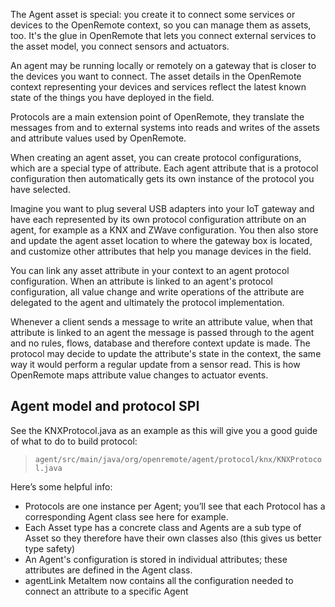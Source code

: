 The Agent asset is special: you create it to connect some services or devices to the OpenRemote context, so you can manage them as assets, too. It's the glue in OpenRemote that lets you connect external services to the asset model, you connect sensors and actuators.

An agent may be running locally or remotely on a gateway that is closer to the devices you want to connect. The asset details in the OpenRemote context representing your devices and services reflect the latest known state of the things you have deployed in the field.

Protocols are a main extension point of OpenRemote, they translate the messages from and to external systems into reads and writes of the assets and attribute values used by OpenRemote.

When creating an agent asset, you can create protocol configurations, which are a special type of attribute. Each agent attribute that is a protocol configuration then automatically gets its own instance of the protocol you have selected.

Imagine you want to plug several USB adapters into your IoT gateway and have each represented by its own protocol configuration attribute on an agent, for example as a KNX and ZWave configuration. You then also store and update the agent asset location to where the gateway box is located, and customize other attributes that help you manage devices in the field.

You can link any asset attribute in your context to an agent protocol configuration. When an attribute is linked to an agent's protocol configuration, all value change and write operations of the attribute are delegated to the agent and ultimately the protocol implementation.

Whenever a client sends a message to write an attribute value, when that attribute is linked to an agent the message is passed through to the agent and no rules, flows, database and therefore context update is made. The protocol may decide to update the attribute's state in the context, the same way it would perform a regular update from a sensor read. This is how OpenRemote maps attribute value changes to actuator events.

## Agent model and protocol SPI ##

See the KNXProtocol.java as an example as this will give you a good guide of what to do to build protocol:

> `agent/src/main/java/org/openremote/agent/protocol/knx/KNXProtocol.java`

Here’s some helpful info:

- Protocols are one instance per Agent; you’ll see that each Protocol has a corresponding Agent class see here for example.
- Each Asset type has a concrete class and Agents are a sub type of Asset so they therefore have their own classes also (this gives us better type safety)
- An Agent's configuration is stored in individual attributes; these attributes are defined in the Agent class.
- agentLink MetaItem now contains all the configuration needed to connect an attribute to a specific Agent